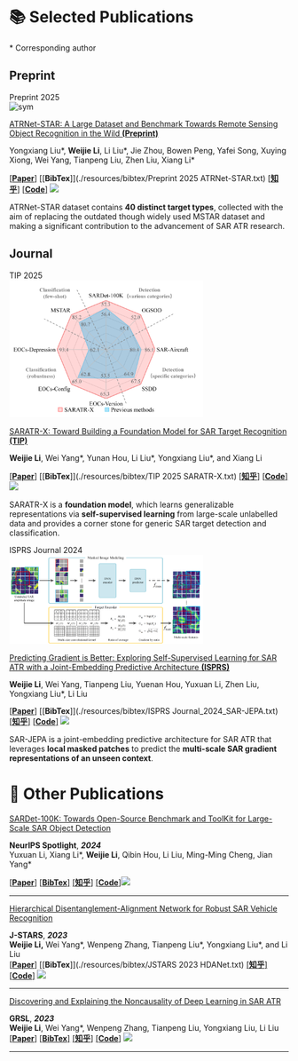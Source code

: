 # 📚 Selected Publications
\* Corresponding author

## Preprint

<div class='paper-box'><div class='paper-box-image'><div><div class="badge">Preprint 2025</div><img src='images/pub/Preprint_2025_ATRNet-STAR.png' alt="sym" width="350"  >
</div></div>
<div class='paper-box-text' markdown="1">



[ATRNet-STAR: A Large Dataset and Benchmark Towards Remote Sensing Object Recognition in the Wild **(Preprint)**](https://arxiv.org/abs/2501.13354)

Yongxiang Liu\*, **Weijie Li**, Li Liu\*, Jie Zhou, Bowen Peng, Yafei Song, Xuying Xiong, Wei Yang, Tianpeng Liu, Zhen Liu, Xiang Li\*

[[**Paper**]](https://arxiv.org/abs/2501.13354) [[**BibTex**]](./resources/bibtex/Preprint 2025 ATRNet-STAR.txt) [[**知乎**]](https://zhuanlan.zhihu.com/p/1906257303839158589) [[**Code**]](https://github.com/waterdisappear/ATRNet-STAR) [![](https://img.shields.io/github/stars/waterdisappear/ATRNet-STAR?style=social)](https://github.com/waterdisappear/ATRNet-STAR)

ATRNet-STAR dataset contains **40 distinct target types**, collected with the aim of replacing the outdated though widely used MSTAR dataset and making a significant contribution to the advancement of SAR ATR research.

</div>
</div>

## Journal

<div class='paper-box'><div class='paper-box-image'><div><div class="badge">TIP 2025</div><img src='images/pub/TIP_2025_SARATR-X.png' alt="sym" width="350"  >
</div></div>
<div class='paper-box-text' markdown="1">


[SARATR-X: Toward Building a Foundation Model for SAR Target Recognition **(TIP)**](https://ieeexplore.ieee.org/document/10856784)

**Weijie Li**, Wei Yang\*, Yunan Hou, Li Liu\*, Yongxiang Liu\*, and Xiang Li

[[**Paper**]](https://ieeexplore.ieee.org/document/10856784) [[**BibTex**]](./resources/bibtex/TIP 2025 SARATR-X.txt) [[**知乎**]](https://zhuanlan.zhihu.com/p/20701889782) [[**Code**]](https://github.com/waterdisappear/SARATR-X) [![](https://img.shields.io/github/stars/waterdisappear/SARATR-X?style=social)](https://github.com/waterdisappear/SARATR-X)

SARATR-X is a **foundation model**, which learns generalizable representations via **self-supervised learning** from large-scale unlabelled data and provides a corner stone for generic SAR target detection and classification.

</div>
</div>

<div class='paper-box'><div class='paper-box-image'><div><div class="badge">ISPRS Journal 2024</div><img src='images/pub/ISPRS Journal_2024_SAR-JEPA.png' alt="sym" width="350"  >
</div></div>
<div class='paper-box-text' markdown="1">


[Predicting Gradient is Better: Exploring Self-Supervised Learning for SAR ATR with a Joint-Embedding Predictive Architecture **(ISPRS)**](https://www.sciencedirect.com/science/article/pii/S0924271624003514)

**Weijie Li**, Wei Yang, Tianpeng Liu, Yuenan Hou, Yuxuan Li, Zhen Liu, Yongxiang Liu\*, Li Liu

[[**Paper**]](https://www.sciencedirect.com/science/article/pii/S0924271624003514) [[**BibTex**]](./resources/bibtex/ISPRS Journal_2024_SAR-JEPA.txt) [[**知乎**]](https://zhuanlan.zhihu.com/p/787495052) [[**Code**]](https://github.com/waterdisappear/SAR-JEPA) [![](https://img.shields.io/github/stars/waterdisappear/SAR-JEPA?style=social)](https://github.com/waterdisappear/SAR-JEPA)

SAR-JEPA is a joint-embedding predictive architecture for SAR ATR that leverages **local masked patches** to predict the **multi-scale SAR gradient representations of an unseen context**.

</div>
</div>

# 📃 Other Publications

[SARDet-100K: Towards Open-Source Benchmark and ToolKit for Large-Scale SAR Object Detection](https://arxiv.org/abs/2403.06534)

**NeurIPS Spotlight**, ***2024***  
Yuxuan Li, Xiang Li\*, **Weijie Li**, Qibin Hou, Li Liu, Ming-Ming Cheng, Jian Yang\*   

[[**Paper**]](https://arxiv.org/pdf/2403.06534) [[**BibTex**]](./resources/bibtex/NeurIPS_2024_Sardet.txt) [[**知乎**]](https://zhuanlan.zhihu.com/p/686785188) [[**Code**]](https://github.com/zcablii/SARDet_100K)[![](https://img.shields.io/github/stars/zcablii/SARDet_100K?style=social)](https://github.com/zcablii/SARDet_100K)

---

[Hierarchical Disentanglement-Alignment Network for Robust SAR Vehicle Recognition](https://ieeexplore.ieee.org/document/10283916)

**J-STARS**, ***2023***  
**Weijie Li,** Wei Yang\*, Wenpeng Zhang, Tianpeng Liu\*, Yongxiang Liu\*, and Li Liu   
[[**Paper**]](https://ieeexplore.ieee.org/document/10283916) [[**BibTex**]](./resources/bibtex/JSTARS 2023 HDANet.txt) [[**知乎**]](https://zhuanlan.zhihu.com/p/787306380) [[**Code**]](https://github.com/waterdisappear/SAR-ATR-HDANet)  [![](https://img.shields.io/github/stars/waterdisappear/SAR-ATR-HDANet?style=social)](https://github.com/waterdisappear/SAR-ATR-HDANet)

---

[Discovering and Explaining the Noncausality of Deep Learning in SAR ATR](https://ieeexplore.ieee.org/document/10100951)

**GRSL**, ***2023***  
**Weijie Li**, Wei Yang\*, Wenpeng Zhang, Tianpeng Liu, Yongxiang Liu, Li Liu   
[[**Paper**]](https://arxiv.org/abs/2304.00668) [[**BibTex**]](./resources/bibtex/GRSL_2023_DataBias.txt) [[**知乎**]](https://zhuanlan.zhihu.com/p/630435432)  [[**Code**]](https://github.com/waterdisappear/Data-Bias-in-MSTAR)  [![](https://img.shields.io/github/stars/waterdisappear/Data-Bias-in-MSTAR?style=social)](https://github.com/waterdisappear/Data-Bias-in-MSTAR)

---

